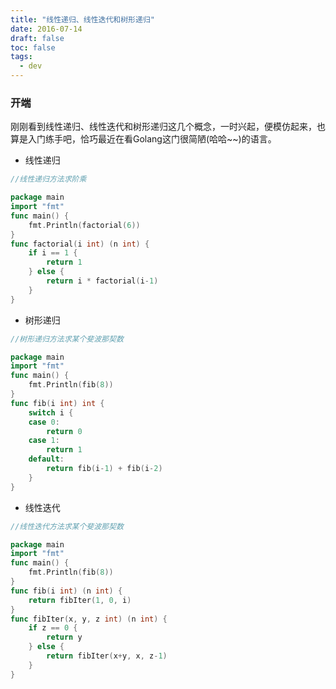 ```yaml
---
title: "线性递归、线性迭代和树形递归"
date: 2016-07-14
draft: false
toc: false
tags:
  - dev
---
```


### 开端

刚刚看到线性递归、线性迭代和树形递归这几个概念，一时兴起，便模仿起来，也算是入门练手吧，恰巧最近在看Golang这门很简陋(哈哈~~)的语言。

* 线性递归

```go
//线性递归方法求阶乘

package main
import "fmt"
func main() {
    fmt.Println(factorial(6))
}
func factorial(i int) (n int) {
    if i == 1 {
        return 1
    } else {
        return i * factorial(i-1)
    }
}
```

* 树形递归

```go
//树形递归方法求某个斐波那契数

package main
import "fmt"
func main() {
    fmt.Println(fib(8))
}
func fib(i int) int {
    switch i {
    case 0:
        return 0
    case 1:
        return 1
    default:
        return fib(i-1) + fib(i-2)
    }
}
```
* 线性迭代

```go
//线性迭代方法求某个斐波那契数

package main
import "fmt"
func main() {
    fmt.Println(fib(8))
}
func fib(i int) (n int) {
    return fibIter(1, 0, i)
}
func fibIter(x, y, z int) (n int) {
    if z == 0 {
        return y
    } else {
        return fibIter(x+y, x, z-1)
    }
}
```
